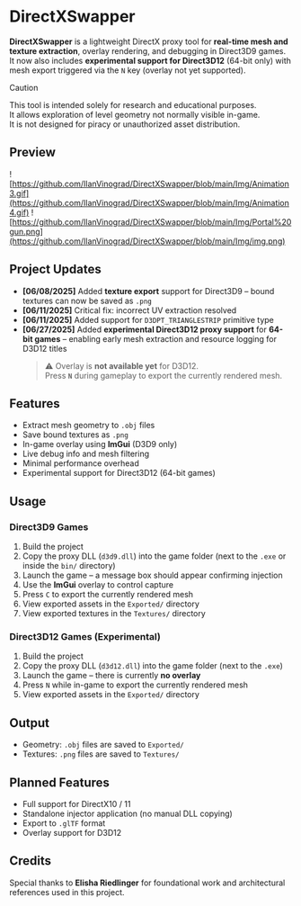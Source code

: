 # DirectXSwapper

**DirectXSwapper** is a lightweight DirectX proxy tool for **real-time mesh and texture extraction**, overlay rendering, and debugging in Direct3D9 games.  
It now also includes **experimental support for Direct3D12** (64-bit only) with mesh export triggered via the `N` key (overlay not yet supported).


> [!Caution]
>  This tool is intended solely for research and educational purposes.  
>  It allows exploration of level geometry not normally visible in-game.  
>  It is not designed for piracy or unauthorized asset distribution.  


## Preview

![https://github.com/IlanVinograd/DirectXSwapper/blob/main/Img/Animation3.gif](https://github.com/IlanVinograd/DirectXSwapper/blob/main/Img/Animation4.gif)
![https://github.com/IlanVinograd/DirectXSwapper/blob/main/Img/Portal%20gun.png](https://github.com/IlanVinograd/DirectXSwapper/blob/main/Img/img.png)

## Project Updates

-  **[06/08/2025]** Added **texture export** support for Direct3D9 – bound textures can now be saved as `.png`
-  **[06/11/2025]** Critical fix: incorrect UV extraction resolved
-  **[06/11/2025]** Added support for `D3DPT_TRIANGLESTRIP` primitive type
-  **[06/27/2025]** Added **experimental Direct3D12 proxy support** for **64-bit games** – enabling early mesh extraction and resource logging for D3D12 titles
   > ⚠️ Overlay is **not available yet** for D3D12.  
   > Press **`N`** during gameplay to export the currently rendered mesh.
  
## Features

- Extract mesh geometry to `.obj` files  
- Save bound textures as `.png`  
- In-game overlay using **ImGui** (D3D9 only)  
- Live debug info and mesh filtering  
- Minimal performance overhead  
- Experimental support for Direct3D12 (64-bit games)

## Usage

### Direct3D9 Games

1. Build the project
2. Copy the proxy DLL (`d3d9.dll`) into the game folder (next to the `.exe` or inside the `bin/` directory)
3. Launch the game – a message box should appear confirming injection
4. Use the **ImGui** overlay to control capture
5. Press `C` to export the currently rendered mesh
6. View exported assets in the `Exported/` directory
7. View exported textures in the `Textures/` directory

### Direct3D12 Games (Experimental)

1. Build the project
2. Copy the proxy DLL (`d3d12.dll`) into the game folder (next to the `.exe`)
3. Launch the game – there is currently **no overlay**
4. Press `N` while in-game to export the currently rendered mesh
5. View exported assets in the `Exported/` directory

## Output

- Geometry: `.obj` files are saved to `Exported/`
- Textures: `.png` files are saved to `Textures/`

## Planned Features

- Full support for DirectX10 / 11
- Standalone injector application (no manual DLL copying)
- Export to `.glTF` format
- Overlay support for D3D12
  
## Credits

Special thanks to **Elisha Riedlinger** for foundational work and architectural references used in this project.
